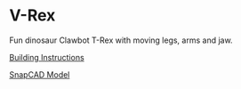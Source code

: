 # V-Rex

Fun dinosaur Clawbot T-Rex with moving legs, arms and jaw.

[Building Instructions](https://link.vex.com/vexiq/pdf/228-4444-752-V-Rex-Build-Instructions)

[SnapCAD Model](https://content.vexrobotics.com/vexiq/downloads/SnapCAD-Repository/SnapCAD-Files/V_Rex.mpd)
